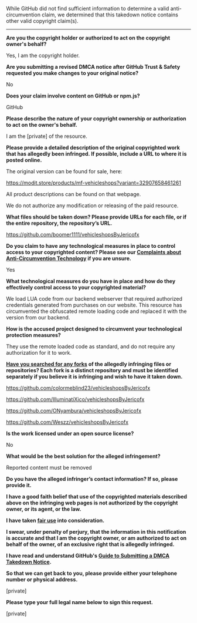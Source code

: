 While GitHub did not find sufficient information to determine a valid anti-circumvention claim, we determined that this takedown notice contains other valid copyright claim(s).

---

**Are you the copyright holder or authorized to act on the copyright owner's behalf?**

Yes, I am the copyright holder.

**Are you submitting a revised DMCA notice after GitHub Trust & Safety requested you make changes to your original notice?**

No

**Does your claim involve content on GitHub or npm.js?**

GitHub

**Please describe the nature of your copyright ownership or authorization to act on the owner's behalf.**

I am the [private] of the resource.

**Please provide a detailed description of the original copyrighted work that has allegedly been infringed. If possible, include a URL to where it is posted online.**

The original version can be found for sale, here:

https://modit.store/products/mf-vehicleshops?variant=32907658461261

All product descriptions can be found on that webpage.

We do not authorize any modification or releasing of the paid resource.

**What files should be taken down? Please provide URLs for each file, or if the entire repository, the repository’s URL.**

https://github.com/boomer1111/vehicleshopsByJericofx

**Do you claim to have any technological measures in place to control access to your copyrighted content? Please see our <a href="https://docs.github.com/articles/guide-to-submitting-a-dmca-takedown-notice#complaints-about-anti-circumvention-technology">Complaints about Anti-Circumvention Technology</a> if you are unsure.**

Yes

**What technological measures do you have in place and how do they effectively control access to your copyrighted material?**

We load LUA code from our backend webserver that required authorized credentials generated from purchases on our website. This resource has circumvented the obfuscated remote loading code and replaced it with the version from our backend.

**How is the accused project designed to circumvent your technological protection measures?**

They use the remote loaded code as standard, and do not require any authorization for it to work.

**<a href="https://docs.github.com/articles/dmca-takedown-policy#b-what-about-forks-or-whats-a-fork">Have you searched for any forks</a> of the allegedly infringing files or repositories? Each fork is a distinct repository and must be identified separately if you believe it is infringing and wish to have it taken down.**

https://github.com/colormeblind23/vehicleshopsByJericofx

https://github.com/IlluminatiXico/vehicleshopsByJericofx

https://github.com/ONyambura/vehicleshopsByJericofx

https://github.com/Weszz/vehicleshopsByJericofx

**Is the work licensed under an open source license?**

No

**What would be the best solution for the alleged infringement?**

Reported content must be removed

**Do you have the alleged infringer’s contact information? If so, please provide it.**

**I have a good faith belief that use of the copyrighted materials described above on the infringing web pages is not authorized by the copyright owner, or its agent, or the law.**

**I have taken <a href="https://www.lumendatabase.org/topics/22">fair use</a> into consideration.**

**I swear, under penalty of perjury, that the information in this notification is accurate and that I am the copyright owner, or am authorized to act on behalf of the owner, of an exclusive right that is allegedly infringed.**

**I have read and understand GitHub's <a href="https://docs.github.com/articles/guide-to-submitting-a-dmca-takedown-notice/">Guide to Submitting a DMCA Takedown Notice</a>.**

**So that we can get back to you, please provide either your telephone number or physical address.**

[private]

**Please type your full legal name below to sign this request.**

[private]
